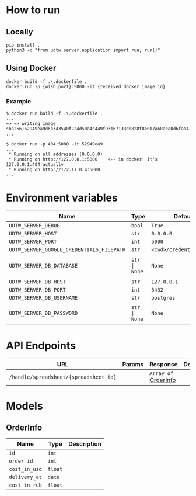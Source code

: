 # How to run

## Locally
```
pip install .
python3 -c "from udtw.server.application import run; run()"
```

## Using Docker
```
docker build -f .\.dockerfile .
docker run -p {wish_port}:5000 -it {received_docker_image_id}
```

### Example
```
$ docker run build -f .\.dockerfile .
...
=> => writing image sha256:52949ea9d6a343540f224d50a4c449f93167133d0828f8e087a68aea0d6faa47
...

$ docker run -p 404:5000 -it 52949ea9
...
 * Running on all addresses (0.0.0.0)
 * Running on http://127.0.0.1:5000    <-- in docker! it's 127.0.0.1:404 actually
 * Running on http://172.17.0.4:5000
...
```

# Environment variables
|Name|Type|Default|Description|
|-|-|-|-|
|`UDTW_SERVER_DEBUG`|`bool`|`True`||
|`UDTW_SERVER_HOST`|`str`|`0.0.0.0`||
|`UDTW_SERVER_PORT`|`int`|`5000`||
|`UDTW_SERVER_GOOGLE_CREDENTIALS_FILEPATH`|`str`|`<cwd>/credentials.json`|
|`UDTW_SERVER_DB_DATABASE`|`str \| None`|`None`|If not specified, the data is processed without writing to the database.|
|`UDTW_SERVER_DB_HOST`|`str`|`127.0.0.1`||
|`UDTW_SERVER_DB_PORT`|`int`|`5432`||
|`UDTW_SERVER_DB_USERNAME`|`str`|`postgres`||
|`UDTW_SERVER_DB_PASSWORD`|`str \| None`|`None`|Must be set if `UDTW_SERVER_DB_DATABASE` specified.|

# API Endpoints
|URL|Params|Response|Description|
|-|-|-|-|
|`/handle/spreadsheet/{spreadsheet_id}`||`Array of` [OrderInfo](#orderinfo)||

# Models

## OrderInfo
|Name|Type|Description|
|-|-|-|
|`id`|`int`||
|`order_id`|`int`||
|`cost_in_usd`|`float`||
|`delivery_at`|`date`||
|`cost_in_rub`|`float`||
